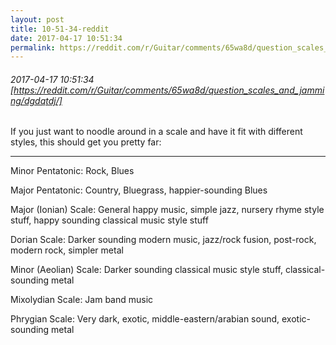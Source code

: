 ```yaml
---
layout: post
title: 10-51-34-reddit
date: 2017-04-17 10:51:34
permalink: https://reddit.com/r/Guitar/comments/65wa8d/question_scales_and_jamming/dgdqtdj/
---
```


###### 2017-04-17 10:51:34 [https://reddit.com/r/Guitar/comments/65wa8d/question_scales_and_jamming/dgdqtdj/]
If you just want to noodle around in a scale and have it fit with different styles, this should get you pretty far:

------

Minor Pentatonic: Rock, Blues

Major Pentatonic: Country, Bluegrass, happier-sounding Blues

Major (Ionian) Scale: General happy music, simple jazz, nursery rhyme style stuff, happy sounding classical music style stuff

Dorian Scale: Darker sounding modern music, jazz/rock fusion, post-rock, modern rock, simpler metal

Minor (Aeolian) Scale: Darker sounding classical music style stuff, classical-sounding metal

Mixolydian Scale: Jam band music

Phrygian Scale: Very dark, exotic, middle-eastern/arabian sound, exotic-sounding metal
